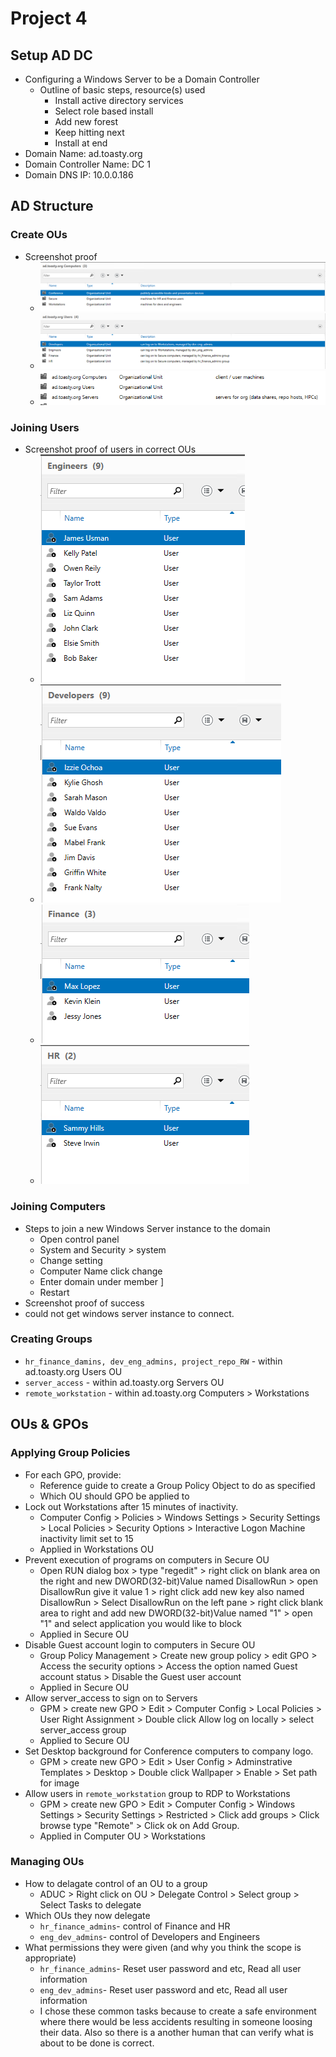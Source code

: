 # Project 4


## Setup AD DC
- Configuring a Windows Server to be a Domain Controller
  - Outline of basic steps, resource(s) used
    - Install active directory services 
    - Select role based install
    - Add new forest
    - Keep hitting next
    - Install at end
- Domain Name: ad.toasty.org
- Domain Controller Name: DC 1
- Domain DNS IP: 10.0.0.186

## AD Structure

### Create OUs

- Screenshot proof
  - ![Computer OU](computerproof.PNG)
  - ![User OU](userproof.PNG)
  - ![Server OU](serversproof.PNG)

### Joining Users

- Screenshot proof of users in correct OUs
  - ![Engineer OU](engineerproof.PNG)
  - ![Developer OU](developerproof.PNG)
  - ![Finance OU](financeproof.PNG)
  - ![HR OU](HRproof.PNG)

### Joining Computers

- Steps to join a new Windows Server instance to the domain
  - Open control panel
  - System and Security > system
  - Change setting
  - Computer Name click change
  - Enter domain under member ]
  - Restart
- Screenshot proof of success
 - could not get windows server instance to connect.

### Creating Groups

- `hr_finance_damins, dev_eng_admins, project_repo_RW` - within ad.toasty.org Users OU
- `server_access` - within ad.toasty.org Servers OU
- `remote_workstation` - within ad.toasty.org Computers > Workstations 

## OUs & GPOs

### Applying Group Policies

- For each GPO, provide:
  - Reference guide to create a Group Policy Object to do as specified
  - Which OU should GPO be applied to
- Lock out Workstations after 15 minutes of inactivity.
  - Computer Config > Policies > Windows Settings > Security Settings > Local Policies > Security Options > Interactive Logon Machine inactivity limit set to 15 
  - Applied in Workstations OU
- Prevent execution of programs on computers in Secure OU
  - Open RUN dialog box > type "regedit" > right click on blank area on the right and new DWORD(32-bit)Value named DisallowRun > open DisallowRun give it value 1 > right click add new key also named DisallowRun > Select DisallowRun on the left pane > right click blank area to right and add new DWORD(32-bit)Value named "1" > open "1" and select application you would like to block
  - Applied in Secure OU 
- Disable Guest account login to computers in Secure OU
  - Group Policy Management > Create new group policy > edit GPO > Access the security options > Access the option named Guest account status > Disable the Guest user account
  - Applied in Secure OU
- Allow server_access to sign on to Servers
  - GPM > create new GPO > Edit > Computer Config > Local Policies > User Right Assignment > Double click Allow log on locally > select server_access group
  - Applied to Secure OU
- Set Desktop background for Conference computers to company logo.
  - GPM > create new GPO > Edit > User Config > Adminstrative Templates > Desktop > Double click Wallpaper > Enable > Set path for image 
- Allow users in `remote_workstation` group to RDP to Workstations
  - GPM > create new GPO > Edit > Computer Config > Windows Settings > Security Settings > Restricted > Click add groups > Click browse type "Remote" > Click ok on Add Group.
  - Applied in Computer OU > Workstations

### Managing OUs 
- How to delagate control of an OU to a group
  - ADUC > Right click on OU > Delegate Control > Select group > Select Tasks to delegate
- Which OUs they now delegate
  - `hr_finance_admins`- control of Finance and HR
  - `eng_dev_admins`- control of Developers and Engineers 
- What permissions they were given (and why you think the scope is appropriate)
  - `hr_finance_admins`- Reset user password and etc, Read all user information 
  - `eng_dev_admins`- Reset user password and etc, Read all user information
  - I chose these common tasks because to create a safe environment where there would be less accidents resulting in someone loosing their data. Also so there is a another human that can verify what is about to be done is correct.
